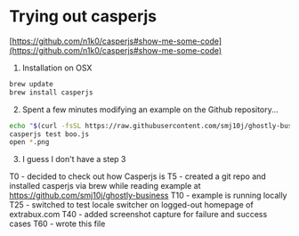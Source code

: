 Trying out casperjs
===================

[https://github.com/n1k0/casperjs#show-me-some-code](https://github.com/n1k0/casperjs#show-me-some-code)


1. Installation on OSX

  ```bash
  brew update
  brew install casperjs
  ```


2. Spent a few minutes modifying an example on the Github repository...

  ```bash
  echo "$(curl -fsSL https://raw.githubusercontent.com/smj10j/ghostly-business/master/boo.js)" > boo.js
  casperjs test boo.js
  open *.png
  ```


3. I guess I don't have a step 3
  
  T0 - decided to check out how Casperjs is
  T5 - created a git repo and installed casperjs via brew while reading example at https://github.com/smj10j/ghostly-business
  T10 - example is running locally
  T25 - switched to test locale switcher on logged-out homepage of extrabux.com
  T40 - added screenshot capture for failure and success cases
  T60 - wrote this file
  
  
